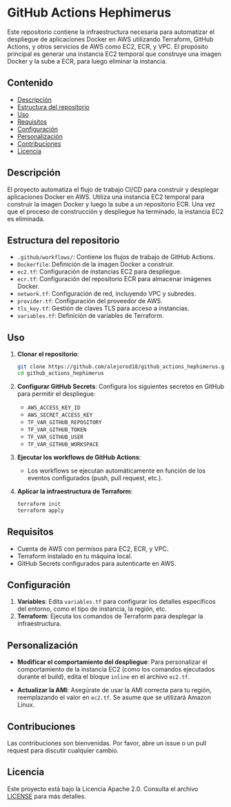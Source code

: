 # GitHub Actions Hephimerus

Este repositorio contiene la infraestructura necesaria para automatizar el despliegue de aplicaciones Docker en AWS utilizando Terraform, GitHub Actions, y otros servicios de AWS como EC2, ECR, y VPC. El propósito principal es generar una instancia EC2 temporal que construye una imagen Docker y la sube a ECR, para luego eliminar la instancia.

## Contenido

- [Descripción](#descripción)
- [Estructura del repositorio](#estructura-del-repositorio)
- [Uso](#uso)
- [Requisitos](#requisitos)
- [Configuración](#configuración)
- [Personalización](#personalización)
- [Contribuciones](#contribuciones)
- [Licencia](#licencia)

## Descripción

El proyecto automatiza el flujo de trabajo CI/CD para construir y desplegar aplicaciones Docker en AWS. Utiliza una instancia EC2 temporal para construir la imagen Docker y luego la sube a un repositorio ECR. Una vez que el proceso de construcción y despliegue ha terminado, la instancia EC2 es eliminada.

## Estructura del repositorio

- `.github/workflows/`: Contiene los flujos de trabajo de GitHub Actions.
- `Dockerfile`: Definición de la imagen Docker a construir.
- `ec2.tf`: Configuración de instancias EC2 para despliegue.
- `ecr.tf`: Configuración del repositorio ECR para almacenar imágenes Docker.
- `network.tf`: Configuración de red, incluyendo VPC y subredes.
- `provider.tf`: Configuración del proveedor de AWS.
- `tls_key.tf`: Gestión de claves TLS para acceso a instancias.
- `variables.tf`: Definición de variables de Terraform.

## Uso

1. **Clonar el repositorio**:
   ```bash
   git clone https://github.com/alejorod18/github_actions_hephimerus.git
   cd github_actions_hephimerus
   ```

2. **Configurar GitHub Secrets**:
   Configura los siguientes secretos en GitHub para permitir el despliegue:
   - `AWS_ACCESS_KEY_ID`
   - `AWS_SECRET_ACCESS_KEY`
   - `TF_VAR_GITHUB_REPOSITORY`
   - `TF_VAR_GITHUB_TOKEN`
   - `TF_VAR_GITHUB_USER`
   - `TF_VAR_GITHUB_WORKSPACE`

3. **Ejecutar los workflows de GitHub Actions**:
   - Los workflows se ejecutan automáticamente en función de los eventos configurados (push, pull request, etc.).

4. **Aplicar la infraestructura de Terraform**:
   ```bash
   terraform init
   terraform apply
   ```

## Requisitos

- Cuenta de AWS con permisos para EC2, ECR, y VPC.
- Terraform instalado en tu máquina local.
- GitHub Secrets configurados para autenticarte en AWS.

## Configuración

1. **Variables**: Edita `variables.tf` para configurar los detalles específicos del entorno, como el tipo de instancia, la región, etc.
2. **Terraform**: Ejecuta los comandos de Terraform para desplegar la infraestructura.

## Personalización

- **Modificar el comportamiento del despliegue**: Para personalizar el comportamiento de la instancia EC2 (como los comandos ejecutados durante el build), edita el bloque `inline` en el archivo `ec2.tf`.
  
- **Actualizar la AMI**: Asegúrate de usar la AMI correcta para tu región, reemplazando el valor en `ec2.tf`. Se asume que se utilizará Amazon Linux.

## Contribuciones

Las contribuciones son bienvenidas. Por favor, abre un issue o un pull request para discutir cualquier cambio.

## Licencia

Este proyecto está bajo la Licencia Apache 2.0. Consulta el archivo [LICENSE](LICENSE) para más detalles.

